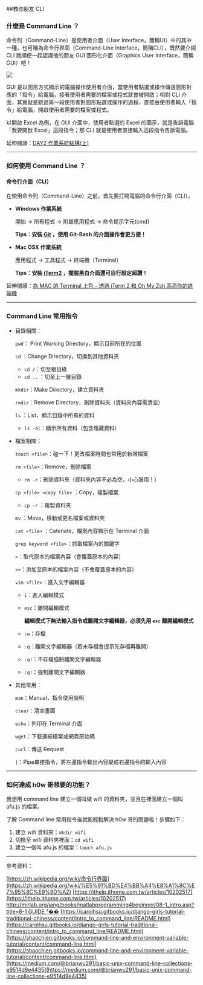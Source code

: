 ##教你朋友 CLI


### 什麼是 Command Line ？

命令列（Command-Line）是使用者介面（User Interface，簡稱UI）中的其中一種，也可稱為命令行界面（Command-Line Interface，簡稱CLI），既然要介紹 CLI 就順便一起認識他的朋友 GUI 圖形化介面（Graphics User Interface，簡稱GUI）吧！

![](https://s3.us-west-2.amazonaws.com/secure.notion-static.com/d9c46f80-602b-405a-8cdf-0d9280c05b0f/_2021-04-16_1.42.39.png?X-Amz-Algorithm=AWS4-HMAC-SHA256&X-Amz-Credential=AKIAT73L2G45O3KS52Y5%2F20210418%2Fus-west-2%2Fs3%2Faws4_request&X-Amz-Date=20210418T100130Z&X-Amz-Expires=86400&X-Amz-Signature=44c1fb13b1ae045a4c075e54e020cb156c5b4e3386a393f97b2793898a84c3a7&X-Amz-SignedHeaders=host&response-content-disposition=filename%20%3D%22_2021-04-16_1.42.39.png%22)

GUI 是以圖形方式顯示的電腦操作使用者介面，當使用者點選或操作傳送圖形對應的「指令」給電腦，接著使用者需要的檔案或程式就會被開啟；相對 CLI 介面，其實就是跳過第一段使用者對圖形點選或操作的過程，直接由使用者輸入「指令」給電腦，開啟使用者需要的檔案或程式。

以開啟 Excel 為例，在 GUI 介面中，使用者點選的 Excel 的圖示，就是告訴電腦「我要開啟 Excel」這段指令；那 CLI 就是使用者直接輸入這段指令告訴電腦。

延伸閱讀：[DAY2 作業系統結構(上)](https://ithelp.ithome.com.tw/articles/10202517)

---

### 如何使用 Command Line ？

#### 命令行介面（CLI）

在使用命令列（Command-Line）之前，首先要打開電腦的命令行介面（CLI）。

- **Windows 作業系統**

    開始 → 所有程式 → 附屬應用程式 → 命令提示字元(cmd)

    **Tips：安裝 [Git](https://git-scm.com/downloads) ，使用 Git-Bash 的介面操作會更方便！**

- **Mac OSX 作業系統**

    應用程式 → 工具程式 → 終端機（Terminal）

    **Tips：安裝 [iTerm2](https://www.iterm2.com/) ，擺脫黑白介面還可自行設定超讚！**

延伸閱讀：[為 MAC 的 Terminal 上色 - 透過 iTerm 2 和 Oh My Zsh 高亮你的終端機](https://pjchender.blogspot.com/2017/02/mac-terminal-iterm-2-oh-my-zsh.html)

---

### Command Line 常用指令

- 目錄相關：

    `pwd`： Print Working Directory，顯示目前所在的位置

    `cd` ：Change Directory，切換到其他資料夾

    - `cd /`：切至根目綠
    - `cd ..` ：切至上一層目錄

    `mkdir`：Make Directory，建立資料夾

    `rmdir`：Remove Directory，刪除資料夾（資料夾內容需清空）

    `ls` ：List，顯示目錄中所有的資料

    - `ls -al`：顯示所有資料（包含隱藏資料）

- 檔案相關：

    `touch <file>`：碰一下！更改檔案時間也常用於新增檔案

    `rm <file>`：Remove，刪除檔案

    - `rm -r`：刪除資料夾（資料夾內容不必為空，小心服用！）

    `cp <file> <copy file>` ：Copy，複製檔案

    - `cp -r` ：複製資料夾

    `mv` ：Move，移動或更名檔案或資料夾

    `cat <file>` ：Catenate，檔案內容顯示在 Terminal 介面

    `grep keyword <file>`：抓取檔案內的關鍵字

    `>`：取代原本的檔案內容（會覆蓋原本的內容）

    `>>`：添加至原本的檔案內容（不會覆蓋原本的內容）

    `vim <file>`：進入文字編輯器

    - `i`：進入編輯模式
    - `esc`：離開編輯模式

        **編輯模式下無法輸入指令或離開文字編輯器，必須先用 `esc` 離開編輯模式**

    - `:w`：存檔
    - `:q`：離開文字編輯器（若未存檔會提示先存檔再離開）
    - `:q!`：不存檔強制離開文字編輯器
    - `:q!`：強制離開文字編輯器

- 其他常用：

    `man`：Manual，指令使用說明

    `clear`：清空畫面

    `echo`：列印在 Terminal 介面

    `wget`：下載連結檔案或網頁原始碼

    `curl`：傳送 Request

    `|`：Pipe串接指令，將左邊指令輸出內容變成右邊指令的輸入內容

---

### 如何達成 h0w 哥想要的功能？

我想用 command line 建立一個叫做 wifi 的資料夾，並且在裡面建立一個叫 afu.js 的檔案。

了解 Command line 常用指令後就能輕鬆解決 h0w 哥的問題啦！步驟如下：

1. 建立 wifi 資料夾：`mkdir wifi`
2. 切換至 wifi 資料夾裡面：`cd wifi`
3. 建立一個叫 afu.js 的檔案：`touch afu.js`

---

參考資料：

[https://zh.wikipedia.org/wiki/命令行界面](https://zh.wikipedia.org/wiki/%E5%91%BD%E4%BB%A4%E8%A1%8C%E7%95%8C%E9%9D%A2)
[https://ithelp.ithome.com.tw/articles/10202517](https://ithelp.ithome.com.tw/articles/10202517)
[http://mirlab.org/jang/books/matlabprogramming4beginner/08-1_intro.asp?title=8-1 GUIDE ²��](http://mirlab.org/jang/books/matlabprogramming4beginner/08-1_intro.asp?title=8-1%20GUIDE%20%C2%B2%A4%B6)
[https://carolhsu.gitbooks.io/django-girls-tutorial-traditional-chiness/content/intro_to_command_line/README.html](https://carolhsu.gitbooks.io/django-girls-tutorial-traditional-chiness/content/intro_to_command_line/README.html)
[https://shaochien.gitbooks.io/command-line-and-environment-variable-tutorial/content/command-line.html](https://shaochien.gitbooks.io/command-line-and-environment-variable-tutorial/content/command-line.html)
[https://medium.com/@brianwu291/basic-unix-command-line-collections-e9514d9e4435](https://medium.com/@brianwu291/basic-unix-command-line-collections-e9514d9e4435)